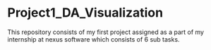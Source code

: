 # Project1_DA_Visualization
This repository consists of my first project assigned as a part of my internship at nexus software which consists of 6 sub tasks.
